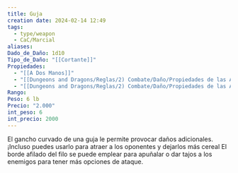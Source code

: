 ```yaml
---
title: Guja
creation date: 2024-02-14 12:49
tags:
  - type/weapon
  - CaC/Marcial
aliases: 
Dado_de_Daño: 1d10
Tipo_de_Daño: "[[Cortante]]"
Propiedades:
  - "[[A Dos Manos]]"
  - "[[Dungeons and Dragons/Reglas/2) Combate/Daño/Propiedades de las Armas/Alcance]]"
  - "[[Dungeons and Dragons/Reglas/2) Combate/Daño/Propiedades de las Armas/Pesada]]"
Rango: 
Peso: 6 lb
Precio: "2.000"
int_peso: 6
int_precio: 2000
---
```

El gancho curvado de una guja le permite provocar daños adicionales. ¡Incluso puedes usarlo para atraer a los oponentes y dejarlos más cereal El borde afilado del filo se puede emplear para apuñalar o dar tajos a los enemigos para tener más opciones de ataque.